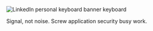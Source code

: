 
![LinkedIn personal keyboard banner keyboard](https://user-images.githubusercontent.com/143776/183243385-b12bbe07-a710-4433-ad73-c1cfa3735a70.jpeg)

Signal, not noise. Screw application security busy work.
